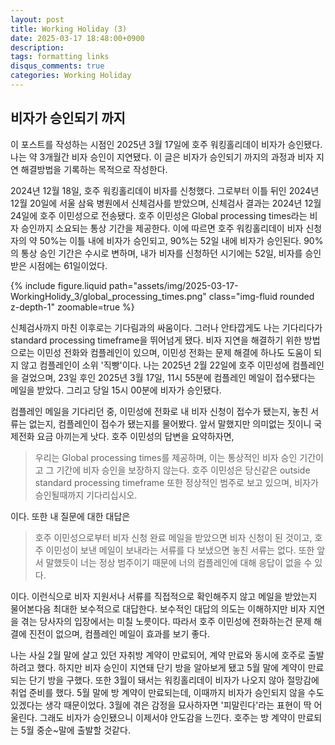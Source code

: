 ```yaml
---
layout: post
title: Working Holiday (3)
date: 2025-03-17 18:48:00+0900
description: 
tags: formatting links
disqus_comments: true
categories: Working Holiday
---
```


## 비자가 승인되기 까지

이 포스트를 작성하는 시점인 2025년 3월 17일에 호주 워킹홀리데이 비자가 승인됐다. 나는 약 3개월간 비자 승인이 지연됐다. 이 글은 비자가 승인되기 까지의 과정과 비자 지연 해결방법을 기록하는 목적으로 작성한다.

2024년 12월 18일, 호주 워킹홀리데이 비자를 신청했다. 그로부터 이틀 뒤인 2024년 12월 20일에 서울 삼육 병원에서 신체검사를 받았으며, 신체검사 결과는 2024년 12월 24일에 호주 이민성으로 전송됐다. 호주 이민성은 Global processing times라는 비자 승인까지 소요되는 통상 기간을 제공한다. 이에 따르면 호주 워킹홀리데이 비자 신청자의 약 50%는 이틀 내에 비자가 승인되고, 90%는 52일 내에 비자가 승인된다. 90%의 통상 승인 기간은 수시로 변하며, 내가 비자를 신청하던 시기에는 52일, 비자를 승인받은 시점에는 61일이었다.

{% include figure.liquid path="assets/img/2025-03-17-WorkingHolidy_3/global_processing_times.png" class="img-fluid rounded z-depth-1" zoomable=true %}

신체검사까지 마친 이후로는 기다림과의 싸움이다. 그러나 안타깝게도 나는 기다리다가 standard processing timeframe을 뛰어넘게 됐다. 비자 지연을 해결하기 위한 방법으로는 이민성 전화와 컴플레인이 있으며, 이민성 전화는 문제 해결에 하나도 도움이 되지 않고 컴플레인이 소위 '직빵'이다. 나는 2025년 2월 22일에 호주 이민성에 컴플레인을 걸었으며, 23일 후인 2025년 3월 17일, 11시 55분에 컴플레인 메일이 접수됐다는 메일을 받았다. 그리고 당일 15시 00분에 비자가 승인됐다.

컴플레인 메일을 기다리던 중, 이민성에 전화로 내 비자 신청이 접수가 됐는지, 놓친 서류는 없는지, 컴플레인이 접수가 됐는지를 물어봤다. 앞서 말했지만 의미없는 짓이니 국제전화 요금 아끼는게 낫다. 호주 이민성의 답변을 요약하자면, 

>우리는 Global processing times를 제공하며, 이는 통상적인 비자 승인 기간이고 그 기간에 비자 승인을 보장하지 않는다. 호주 이민성은 당신같은 outside standard processing timeframe 또한 정상적인 범주로 보고 있으며, 비자가 승인될때까지 기다리십시오.

이다. 또한 내 질문에 대한 대답은 

>호주 이민성으로부터 비자 신청 완료 메일을 받았으면 비자 신청이 된 것이고, 호주 이민성이 보낸 메일이 보내라는 서류를 다 보냈으면 놓친 서류는 없다. 또한 앞서 말했듯이 너는 정상 범주이기 때문에 너의 컴플레인에 대해 응답이 없을 수 있다.

이다. 이런식으로 비자 지원서나 서류를 직접적으로 확인해주지 않고 메일을 받았는지 물어본다음 최대한 보수적으로 대답한다. 보수적인 대답의 의도는 이해하지만 비자 지연을 겪는 당사자의 입장에서는 미칠 노릇이다. 따라서 호주 이민성에 전화하는건 문제 해결에 진전이 없으며, 컴플레인 메일이 효과를 보기 좋다.

나는 사실 2월 말에 살고 있던 자취방 계약이 만료되어, 계약 만료와 동시에 호주로 출발하려고 했다. 하지만 비자 승인이 지연돼 단기 방을 알아보게 됐고 5월 말에 계약이 만료되는 단기 방을 구했다. 또한 3월이 돼서는 워킹홀리데이 비자가 나오지 않아 절망감에 취업 준비를 했다. 5월 말에 방 계약이 만료되는데, 이때까지 비자가 승인되지 않을 수도 있겠다는 생각 때문이었다. 3월에 겪은 감정을 묘사하자면 '피말린다'라는 표현이 딱 어울린다. 그래도 비자가 승인됐으니 이제서야 안도감을 느낀다. 호주는 방 계약이 만료되는 5월 중순~말에 출발할 것같다.